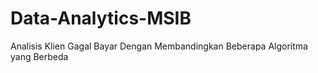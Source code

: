 # Data-Analytics-MSIB
Analisis Klien Gagal Bayar Dengan Membandingkan Beberapa Algoritma yang Berbeda
